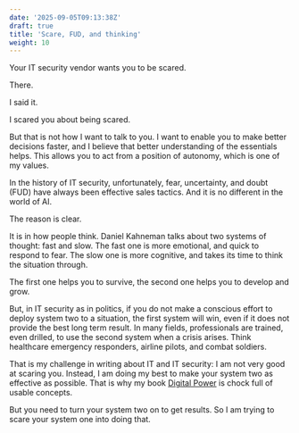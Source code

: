 ```yaml
---
date: '2025-09-05T09:13:38Z'
draft: true
title: 'Scare, FUD, and thinking'
weight: 10
---
```

Your IT security vendor wants you to be scared.

There.

I said it.

I scared you about being scared.

But that is not how I want to talk to you.
I want to enable you to make better decisions faster, and I believe that better understanding of the essentials helps.
This allows you to act from a position of autonomy, which is one of my values.

In the history of IT security, unfortunately, fear, uncertainty, and doubt (FUD) have always been effective sales tactics.
And it is no different in the world of AI.

The reason is clear.

It is in how people think.
Daniel Kahneman talks about two systems of thought: fast and slow.
The fast one is more emotional, and quick to respond to fear.
The slow one is more cognitive, and takes its time to think the situation through.

The first one helps you to survive, the second one helps you to develop and grow.

But, in IT security as in politics, if you do not make a conscious effort to deploy system two to a situation, the first system will win, even if it does not provide the best long term result.
In many fields, professionals are trained, even drilled, to use the second system when a crisis arises.
Think healthcare emergency responders, airline pilots, and combat soldiers.

That is my challenge in writing about IT and IT security: I am not very good at scaring you.
Instead, I am doing my best to make your system two as effective as possible.
That is why my book [Digital Power](/book) is chock full of usable concepts.

But you need to turn your system two on to get results.
So I am trying to scare your system one into doing that.
